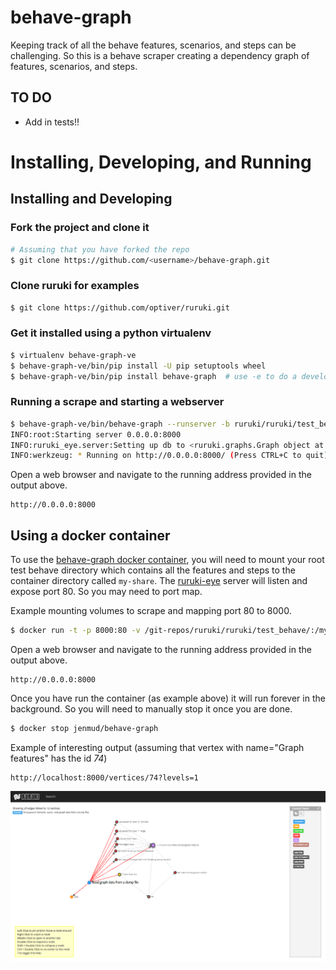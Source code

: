 # behave-graph
Keeping track of all the behave features, scenarios, and steps can be challenging. So this is a behave scraper creating a dependency graph of features, scenarios, and steps.


## TO DO

* Add in tests!!

# Installing, Developing, and Running

## Installing and Developing

### Fork the project and clone it
```bash
# Assuming that you have forked the repo
$ git clone https://github.com/<username>/behave-graph.git
```

### Clone ruruki for examples
```bash
$ git clone https://github.com/optiver/ruruki.git
```

### Get it installed using a python virtualenv
```bash
$ virtualenv behave-graph-ve
$ behave-graph-ve/bin/pip install -U pip setuptools wheel
$ behave-graph-ve/bin/pip install behave-graph  # use -e to do a develop install.
```

### Running a scrape and starting a webserver
```bash
$ behave-graph-ve/bin/behave-graph --runserver -b ruruki/ruruki/test_behave
INFO:root:Starting server 0.0.0.0:8000
INFO:ruruki_eye.server:Setting up db to <ruruki.graphs.Graph object at 0x10df1b150>
INFO:werkzeug: * Running on http://0.0.0.0:8000/ (Press CTRL+C to quit)
```

Open a web browser and navigate to the running address provided in the output above.
```
http://0.0.0.0:8000
```

## Using a docker container

To use the [behave-graph docker container](https://hub.docker.com/r/jenmud/behave-graph/), you will need to mount your root test behave directory which contains all the features and steps to the container directory called `my-share`. The [ruruki-eye](https://www.github.com/optiver/ruruki-eye) server will listen and expose port 80. So you may need to port map.

Example mounting volumes to scrape and mapping port 80 to 8000.

```bash
$ docker run -t -p 8000:80 -v /git-repos/ruruki/ruruki/test_behave/:/my-share jenmud/behave-graph
```

Open a web browser and navigate to the running address provided in the output above.
```
http://0.0.0.0:8000
```

Once you have run the container (as example above) it will run forever in the background. So you will need to manually stop it once you are done.

```bash
$ docker stop jenmud/behave-graph
```

Example of interesting output (assuming that vertex with name="Graph features" has the id *74*)
```
http://localhost:8000/vertices/74?levels=1
```

![Screenshot](/behave-graph.png)
